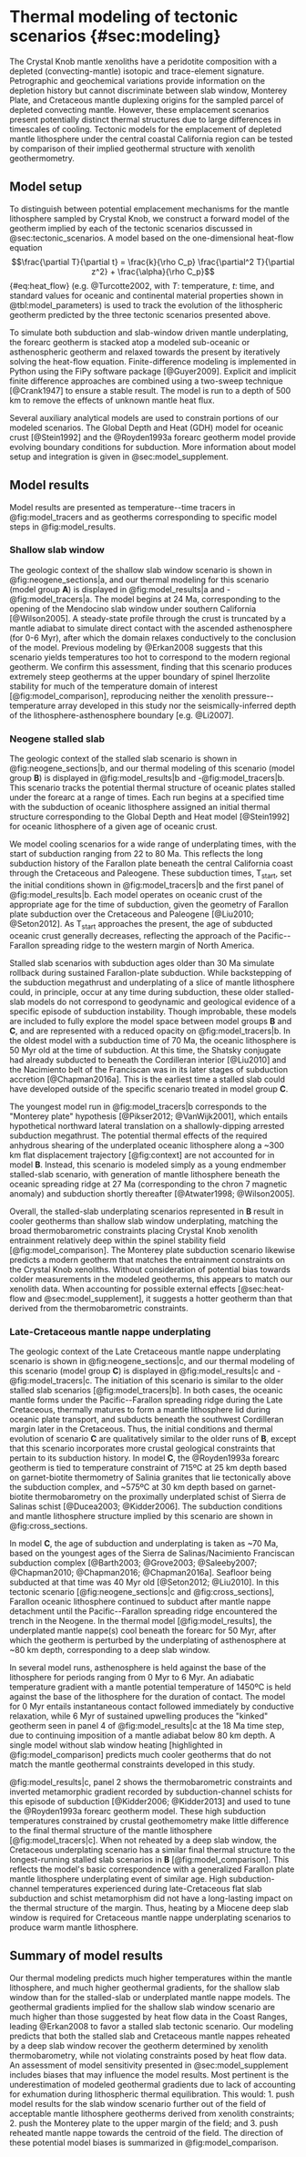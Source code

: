 # Thermal modeling of tectonic scenarios {#sec:modeling}

The Crystal Knob mantle xenoliths have a peridotite composition with a depleted
(convecting-mantle) isotopic and trace-element signature.  Petrographic and
geochemical variations provide information on the depletion history but
cannot discriminate between slab window, Monterey Plate, and Cretaceous
mantle duplexing origins for the sampled parcel of depleted convecting mantle.
However, these emplacement scenarios present potentially distinct thermal
structures due to large differences in timescales of cooling. Tectonic models
for the emplacement of depleted mantle lithosphere under the central coastal
California region can be tested by comparison of their implied geothermal
structure with xenolith geothermometry.

## Model setup

To distinguish between potential emplacement mechanisms for the mantle
lithosphere sampled by Crystal Knob, we construct a forward model of the geotherm
implied by each of the tectonic scenarios discussed in @sec:tectonic_scenarios.
A model based on the one-dimensional heat-flow equation
$$\frac{\partial T}{\partial t} = \frac{k}{\rho C_p} \frac{\partial^2 T}{\partial z^2} + \frac{\alpha}{\rho C_p}$$ {#eq:heat_flow}
(e.g. @Turcotte2002, with $T$: temperature, $t$: time, and standard values for oceanic and continental
material properties shown in @tbl:model_parameters) is used to track the
evolution of the lithospheric geotherm predicted by the three tectonic
scenarios presented above.

<!--[[[tbl:model_parameters]]]-->

To simulate both subduction and slab-window driven mantle underplating,
the forearc geotherm is stacked atop a modeled sub-oceanic or asthenospheric
geotherm and relaxed towards the present by
iteratively solving the heat-flow equation. Finite-difference modeling
is implemented in Python using the FiPy software package [@Guyer2009]. Explicit and implicit
finite difference approaches are combined using a two-sweep technique
[@Crank1947] to ensure a stable result.  The model is run to a depth of
500 km to remove the effects of unknown mantle heat flux.

Several auxiliary analytical models are used to constrain portions of
our modeled scenarios. The Global Depth and Heat (GDH) model for
oceanic crust [@Stein1992] and the @Royden1993a forearc geotherm model
provide evolving boundary conditions for subduction. More information about
model setup and integration is given in @sec:model_supplement.

## Model results

Model results are presented as temperature--time tracers in @fig:model_tracers
and as geotherms corresponding to specific model steps in @fig:model_results.

<!--[[[fig:model_tracers]]]-->

<!--[[[fig:model_results]]]-->

### Shallow slab window

The geologic context of the shallow slab window scenario is shown in
@fig:neogene_sections|a, and our thermal modeling for this scenario
(model group **A**) is displayed in @fig:model_results|a
and -@fig:model_tracers|a.
The model begins at 24 Ma, corresponding to the
opening of the Mendocino slab window under southern California
[@Wilson2005]. A steady-state profile through the crust is truncated
by a mantle adiabat to simulate direct contact with the ascended asthenosphere
(for 0-6 Myr), after
which the domain relaxes conductively to the conclusion of the model.
Previous
modeling by @Erkan2008 suggests that this scenario yields temperatures too hot to
correspond to the modern regional geotherm.
We confirm this assessment, finding that this scenario produces extremely
steep geotherms at the upper boundary of spinel lherzolite stability for
much of the temperature domain of interest [@fig:model_comparison],
reproducing neither the xenolith pressure--temperature array developed
in this study nor the seismically-inferred depth of the
lithosphere-asthenosphere boundary [e.g. @Li2007].

### Neogene stalled slab

The geologic context of the stalled slab scenario is shown in
@fig:neogene_sections|b, and our thermal modeling of this scenario
(model group **B**) is displayed in @fig:model_results|b and -@fig:model_tracers|b.
This scenario tracks the potential thermal structure of oceanic
plates stalled under the forearc at a range of times. Each run begins at
a specified time with the subduction of oceanic lithosphere assigned an
initial thermal structure corresponding to the Global Depth and Heat model
[@Stein1992] for oceanic lithosphere of a given age of oceanic crust.

We model cooling scenarios for a wide range of underplating times,
with the start of subduction ranging from 22 to 80 Ma.
This reflects the long subduction history of the Farallon plate beneath the
central California coast through the Cretaceous and Paleogene.
These subduction times, T$_\textrm{start}$,  set the initial conditions
shown in @fig:model_tracers|b and the first panel of
@fig:model_results|b. Each model operates on oceanic crust of the
appropriate age for the time of subduction, given the geometry of
Farallon plate subduction over the Cretaceous and Paleogene [@Liu2010; @Seton2012].
As T$_\textrm{start}$ approaches the present, the age
of subducted oceanic crust generally decreases, reflecting the approach
of the Pacific--Farallon spreading ridge to the western margin of North
America.

Stalled slab scenarios with subduction ages older than 30 Ma simulate
rollback during sustained Farallon-plate subduction.
While backstepping of the subduction megathrust and underplating of a
slice of mantle lithosphere could, in principle, occur at any time during
subduction, these older stalled-slab models do not correspond
to geodynamic and geological evidence of a specific episode of
subduction instability. Though improbable, these models are included to fully
explore the model space between model groups **B** and **C**,
and are represented with a reduced opacity on @fig:model_tracers|b.
In the oldest model with a subduction time of 70 Ma, the
oceanic lithosphere is 50 Myr old at the time of subduction.
At this time, the Shatsky conjugate had already subducted to beneath the Cordilleran
interior [@Liu2010] and the Nacimiento belt of the Franciscan
was in its later stages of subduction accretion [@Chapman2016a].
This is the earliest time a stalled slab could have developed outside
of the specific scenario treated in model group **C**.

The youngest model run in @fig:model_tracers|b corresponds to the "Monterey plate"
hypothesis [@Pikser2012; @VanWijk2001], which entails
hypothetical northward lateral translation on a shallowly-dipping
arrested subduction megathrust.
The potential thermal effects of the required anhydrous shearing of the underplated
oceanic lithosphere along a ~300 km flat displacement trajectory [@fig:context]
are not accounted for in model **B**. Instead, this scenario
is modeled simply as a young
endmember stalled-slab scenario, with generation of mantle lithosphere
beneath the oceanic spreading ridge at 27 Ma (corresponding to the chron 7
magnetic anomaly) and subduction shortly thereafter [@Atwater1998; @Wilson2005].

Overall, the stalled-slab underplating scenarios represented in **B** result
in cooler geotherms than shallow slab window
underplating, matching the broad thermobarometric constraints placing
Crystal Knob xenolith entrainment relatively deep within the spinel stability
field [@fig:model_comparison]. The Monterey plate subduction
scenario likewise predicts a modern geotherm that matches the entrainment
constraints on the Crystal Knob xenoliths. Without consideration of
potential bias towards colder measurements in the modeled geotherms,
this appears to match our xenolith data. When accounting for
possible external effects [@sec:heat-flow and @sec:model_supplement],
it suggests a hotter geotherm than that derived
from the thermobarometric constraints.

### Late-Cretaceous mantle nappe underplating

The geologic context of the Late Cretaceous mantle nappe underplating scenario
is shown in @fig:neogene_sections|c, and our thermal modeling of this
scenario (model group **C**) is displayed in
@fig:model_results|c and -@fig:model_tracers|c.
The initiation of this scenario is similar to the older
stalled slab scenarios [@fig:model_tracers|b].
In both cases, the oceanic mantle forms under the
Pacific--Farallon spreading ridge during the Late Cretaceous, thermally
matures to form a mantle lithosphere lid during oceanic plate transport,
and subducts beneath the southwest Cordilleran margin later in the
Cretaceous.
Thus, the initial conditions and thermal evolution of scenario **C** are
qualitatively similar to the
older runs of **B**, except that this scenario incorporates more
crustal geological constraints that pertain to its subduction history.
In model **C**, the @Royden1993a
forearc geotherm is tied to temperature constraint of 715ºC at 25 km
depth based on garnet-biotite thermometry of Salinia granites that lie
tectonically above the subduction complex, and ~575ºC at 30 km depth
based on garnet-biotite thermobarometry on the proximally underplated
schist of Sierra de Salinas schist [@Ducea2003; @Kidder2006]. The
subduction conditions and mantle lithosphere structure implied by this
scenario are shown in @fig:cross_sections.

In model **C**, the age of
subduction and underplating is taken as ~70 Ma, based on the youngest
ages of the Sierra de Salinas/Nacimiento Franciscan subduction complex
[@Barth2003; @Grove2003; @Saleeby2007; @Chapman2010; @Chapman2016; @Chapman2016a].
Seafloor being subducted at that time was 40 Myr old [@Seton2012; @Liu2010].
In this tectonic scenario [@fig:neogene_sections|c and @fig:cross_sections],
Farallon oceanic lithosphere continued to subduct after mantle nappe
detachment until the Pacific--Farallon spreading ridge encountered the
trench in the Neogene. In the thermal model [@fig:model_results], the
underplated mantle nappe(s) cool beneath the forearc for 50 Myr, after
which the geotherm is perturbed by the underplating of asthenosphere
at ~80 km depth, corresponding to a deep slab window.

In several model runs, asthenosphere is held against the base of the lithosphere for periods
ranging from 0 Myr to 6 Myr.
An adiabatic temperature gradient with a
mantle potential temperature of 1450ºC is held against the base of the
lithosphere for the duration of contact.
The model for 0 Myr entails instantaneous contact followed immediately
by conductive relaxation, while 6 Myr of sustained upwelling
produces the "kinked" geotherm seen in panel 4 of @fig:model_results|c
at the 18 Ma time step, due to continuing imposition of a mantle adiabat below 80
km depth. A single model without slab window heating
\[highlighted in @fig:model_comparison\] predicts much
cooler geotherms that do not match the mantle geothermal constraints
developed in this study.

@fig:model_results|c, panel 2 shows the thermobarometric constraints
and inverted metamorphic gradient recorded by subduction-channel schists for this episode of
subduction [@Kidder2006; @Kidder2013] and used to tune the @Royden1993a
forearc geotherm model.
These high subduction temperatures constrained by crustal geothemometry make
little difference to the final thermal structure of the mantle
lithosphere [@fig:model_tracers|c]. When not reheated by a deep slab
window, the Cretaceous underplating scenario has a similar final thermal
structure to the longest-running stalled slab scenarios in **B**
[@fig:model_comparison]. This
reflects the model's basic correspondence with a generalized Farallon
plate mantle lithosphere underplating event of similar age. High subduction-channel temperatures
experienced during late-Cretaceous flat slab subduction and schist
metamorphism did not have a long-lasting impact on the thermal structure
of the margin. Thus, heating by a Miocene deep slab window
is required for Cretaceous mantle nappe underplating scenarios to produce warm mantle
lithosphere.

<!--[[[fig:model_comparison]]]-->

## Summary of model results

Our thermal modeling predicts much higher temperatures within the mantle
lithosphere, and much higher geothermal gradients, for the shallow slab window
than for the stalled-slab or underplated mantle nappe models. The geothermal
gradients implied for the shallow slab window scenario are much higher than those
suggested by heat flow data in the Coast Ranges, leading @Erkan2008 to favor a stalled slab
tectonic scenario.
Our modeling predicts that both the stalled slab
and Cretaceous mantle nappes reheated by a deep slab window recover the geotherm determined by
xenolith thermobarometry, while not violating constraints posed by heat
flow data. An assessment of model sensitivity presented in
@sec:model_supplement includes biases that may influence the model
results. Most pertinent is the underestimation of modeled geothermal
gradients due to lack of accounting for exhumation during lithospheric thermal
equilibration. This would: 1. push model results for the slab window scenario
further out of the field of acceptable mantle lithosphere geotherms derived
from xenolith constraints; 2. push the Monterey plate to the upper margin of
the field; and 3. push reheated mantle nappe towards the centroid of
the field. The direction of these potential model biases is summarized in
@fig:model_comparison.

